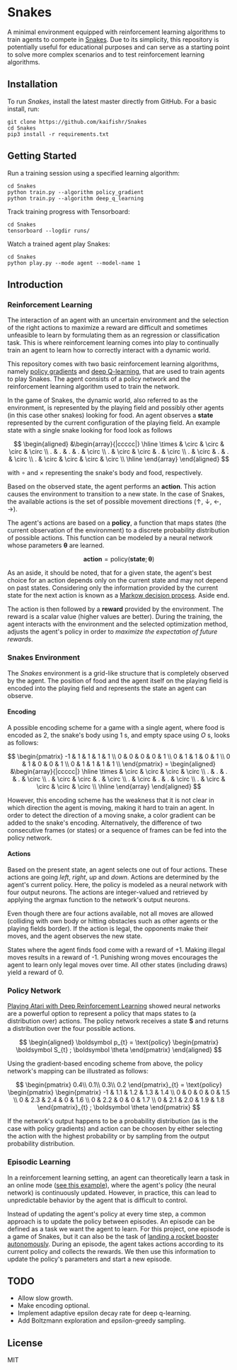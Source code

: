 # Snakes

A minimal environment equipped with reinforcement learning algorithms to train agents to compete in [Snakes](https://en.wikipedia.org/wiki/Snake_(video_game_genre)). Due to its simplicity, this repository is potentially useful for educational purposes and can serve as a starting point to solve more complex scenarios and to test reinforcement learning algorithms.

## Installation

To run *Snakes*, install the latest master directly from GitHub. For a basic 
install, run:

```console
git clone https://github.com/kaifishr/Snakes
cd Snakes 
pip3 install -r requirements.txt
```

## Getting Started

Run a training session using a specified learning algorithm:

```console
cd Snakes 
python train.py --algorithm policy_gradient
python train.py --algorithm deep_q_learning
```

Track training progress with Tensorboard:

```console
cd Snakes 
tensorboard --logdir runs/
```

Watch a trained agent play Snakes:

```console
cd Snakes 
python play.py --mode agent --model-name 1
```

## Introduction

### Reinforcement Learning

The interaction of an agent with an uncertain environment and the selection of
the right actions to maximize a reward are difficult and sometimes unfeasible 
to learn by formulating them as an regression or classification task. This is
where reinforcement learning comes into play to continually train an agent to
learn how to correctly interact with a dynamic world.

This repository comes with two basic reinforcement learning algorithms, namely 
[policy gradients](#policy-gradients) and [deep Q-learning](#deep-q-learning), 
that are used to train agents to play Snakes. The agent consists of a policy
network and the reinforcement learning algorithm used to train the network.

In the game of Snakes, the dynamic world, also referred to as the environment,
is represented by the playing field and possibly other agents (in this case
other snakes) looking for food. An agent observes a **state** represented by 
the current configuration of the playing field. An example state with a single 
snake looking for food look as follows

$$
\begin{aligned}
&\begin{array}{|ccccc|}
\hline
\times & \circ & \circ & \circ & \circ \\
. & . & . & . & \circ \\
. & \circ & \circ & . & \circ \\
. & \circ & . & . & \circ \\
. & \circ & \circ & \circ & \circ \\
\hline
\end{array}
\end{aligned}
$$

with $\circ$ and $\times$ representing the snake's body and food, respectively. 

Based on the observed state, the agent performs an **action**. This action 
causes the environment to transition to a new state. In the case of Snakes, the
available actions is the set of possible movement directions ($\uparrow$, 
$\downarrow$, $\leftarrow$, $\rightarrow$).

The agent's actions are based on a **policy**, a function that maps states 
(the current observation of the environment) to a discrete probability 
distribution of possible actions. This function can be modeled by a neural 
network whose parameters $\boldsymbol \theta$ are learned.

$$\textbf{action}= \text{policy}(\textbf{state}; \boldsymbol \theta)$$

As an aside, it should be noted, that for a given state, the agent's best 
choice for an action depends only on the current state and may not depend on 
past states. Considering only the information provided by the current state for 
the next action is known as a [Markow decision process](https://en.wikipedia.org/wiki/Markov_decision_process). Aside end.

The action is then followed by a **reward** provided by the environment. The 
reward is a scalar value (higher values are better). During the training, the 
agent interacts with the environment and the selected optimization method, 
adjusts the agent's policy in order to *maximize the expectation of future 
rewards*.

### Snakes Environment

The *Snakes* environment is a grid-like structure that is completely observed by the agent. The position of food and the agent itself on the playing field is encoded into the playing field and represents the state an agent can observe.

#### Encoding

A possible encoding scheme for a game with a single agent, where food is encoded as $2$, the snake's body using $1$ s, and empty space using $O$ s, looks as follows:

$$
\begin{pmatrix}
-1 & 1 & 1 & 1 & 1 \\
0 & 0 & 0 & 0 & 1 \\
0 & 1 & 1 & 0 & 1 \\
0 & 1 & 0 & 0 & 1 \\
0 & 1 & 1 & 1 & 1 \\
\end{pmatrix} = 
\begin{aligned}
&\begin{array}{|ccccc|}
\hline
\times & \circ & \circ & \circ & \circ \\
. & . & . & . & \circ \\
. & \circ & \circ & . & \circ \\
. & \circ & . & . & \circ \\
. & \circ & \circ & \circ & \circ \\
\hline
\end{array}
\end{aligned}
$$

However, this encoding scheme has the weakness that it is not clear in which direction the agent is moving, making it hard to train an agent. In order to detect the direction of a moving snake, a color gradient can be added to the snake's encoding. Alternatively, the difference of two consecutive frames (or states) or a sequence of frames can be fed into the policy network.

#### Actions

Based on the present state, an agent selects one out of four actions. These actions are going *left*, *right*, *up* and *down*. Actions are determined by the agent's current policy. Here, the policy is modeled as a neural network with four output neurons. The actions are integer-valued and retrieved by applying the argmax function to the network's output neurons.

Even though there are four actions available, not all moves are allowed (colliding with own body or hitting obstacles such as other agents or the playing fields border). If the action is legal, the opponents make their moves, and the agent observes the new state. 

States where the agent finds food come with a reward of +1. Making illegal moves results in a reward of -1. Punishing wrong moves encourages the agent to learn only legal moves over time. All other states (including draws) yield a reward of 0. 

### Policy Network

[Playing Atari with Deep Reinforcement Learning](https://arxiv.org/abs/1312.5602) showed neural networks are a powerful option to represent a policy that maps states to (a distribution over) actions. The policy network receives a state $\boldsymbol S$ and returns a distribution over the four possible actions. 

$$
\begin{aligned}
\boldsymbol p_{t}
= \text{policy}
\begin{pmatrix}
\boldsymbol S_{t}
; \boldsymbol \theta
\end{pmatrix}
\end{aligned}
$$

Using the gradient-based encoding scheme from above, the policy network's mapping can be illustrated as follows:

$$
\begin{pmatrix}
0.4\\
0.1\\
0.3\\
0.2
\end{pmatrix}_{t}
= \text{policy}
\begin{pmatrix}
\begin{pmatrix}
-1 & 1.1 & 1.2 & 1.3 & 1.4 \\
0 & 0 & 0 & 0 & 1.5 \\
0 & 2.3 & 2.4 & 0 & 1.6 \\
0 & 2.2 & 0 & 0 & 1.7 \\
0 & 2.1 & 2.0 & 1.9 & 1.8
\end{pmatrix}_{t}
; \boldsymbol \theta
\end{pmatrix}
$$

If the network's output happens to be a probability distribution (as is the case with policy gradients) and action can be choosen by either selecting the action with the highest probability or by sampling from the output probability distribution.

### Episodic Learning

In a reinforcement learning setting, an agent can theoretically learn a task in an online mode ([see this example](https://arxiv.org/pdf/2208.07860.pdf)), where the agent's policy (the neural network) is continuously updated. However, in practice, this can lead to unpredictable behavior by the agent that is difficult to control.

Instead of updating the agent's policy at every time step, a common approach is to update the policy between episodes. An episode can be defined as a task we want the agent to learn. For this project, one episode is a game of Snakes, but it can also be the task of [landing a rocket booster autonomously](https://github.com/kaifishr/RocketLander). During an episode, the agent takes actions according to its current policy and collects the rewards. We then use this information to update the policy's parameters and start a new episode.

## TODO

- Allow slow growth.
- Make encoding optional.
- Implement adaptive epsilon decay rate for deep q-learning.
- Add Boltzmann exploration and epsilon-greedy sampling.


## License

MIT